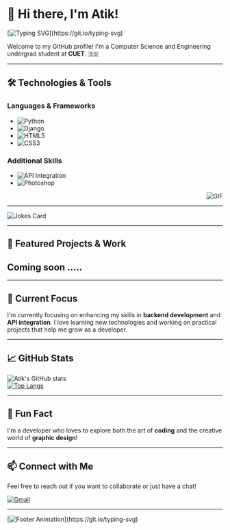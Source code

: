 # 👋 Hi there, I'm Atik!

[![Typing SVG](https://readme-typing-svg.demolab.com/?lines=A+Passionate+Developer.;Exploring+the+Web!)](https://git.io/typing-svg)

Welcome to my GitHub profile! I'm a Computer Science and Engineering undergrad student at **CUET**. 🇧🇩 

---


## 🛠️ Technologies & Tools

### Languages & Frameworks
- ![Python](https://img.shields.io/badge/Python-3776AB?style=for-the-badge&logo=python&logoColor=white)
- ![Django](https://img.shields.io/badge/Django-092E20?style=for-the-badge&logo=django&logoColor=white)
- ![HTML5](https://img.shields.io/badge/HTML5-E34F26?style=for-the-badge&logo=html5&logoColor=white)
- ![CSS3](https://img.shields.io/badge/CSS3-1572B6?style=for-the-badge&logo=css3&logoColor=white)

### Additional Skills
- ![API Integration](https://img.shields.io/badge/API%20Integration-006600?style=for-the-badge&logo=plug&logoColor=white)
- ![Photoshop](https://img.shields.io/badge/Photoshop-31A8FF?style=for-the-badge&logo=adobe-photoshop&logoColor=white)

<div style="text-align: right;">
    <img src="https://i.giphy.com/media/v1.Y2lkPTc5MGI3NjExdDh1aXVvZzlpNjM5Mm93OWYxaGJkeWh3cmd6OHA0cjhxYjN3MzhjZiZlcD12MV9pbnRlcm5hbF9naWZfYnlfaWQmY3Q9Zw/5Zesu5VPNGJlm/giphy.gif" alt="GIF" />
</div>


---

![Jokes Card](https://readme-jokes.vercel.app/api?theme=radical)

---

## 📂 Featured Projects & Work

## Coming soon .....

---

## 🌟 Current Focus
I'm currently focusing on enhancing my skills in **backend development** and **API integration**. I love learning new technologies and working on practical projects that help me grow as a developer.

---

## 📈 GitHub Stats

![Atik's GitHub stats](https://github-readme-stats.vercel.app/api?username=ae-atik&show_icons=true&theme=radical)  
[![Top Langs](https://github-readme-stats.vercel.app/api/top-langs/?username=ae-atik&layout=compact&theme=radical)](https://github.com/anuraghazra/github-readme-stats)

---

## 🤔 Fun Fact
I'm a developer who loves to explore both the art of **coding** and the creative world of **graphic design**!

---

## 📫 Connect with Me

Feel free to reach out if you want to collaborate or just have a chat!

[![Gmail](https://img.shields.io/badge/-atik31174@gmail.com-D14836?style=flat-square&logo=Gmail&logoColor=white&link=mailto:atik31174@gmail.com)](mailto:atik31174@gmail.com)  

---

[![Footer Animation](https://readme-typing-svg.demolab.com/?lines=Thanks+for+visiting+my+profile!!)](https://git.io/typing-svg)

